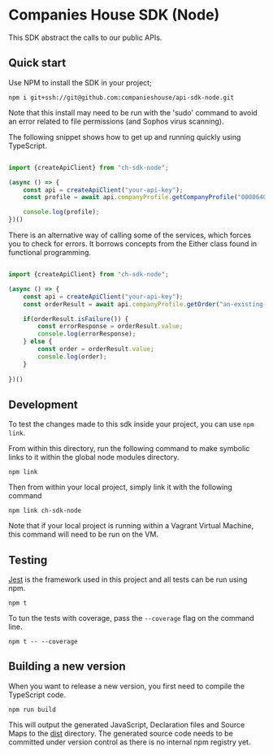 # Companies House SDK (Node)

This SDK abstract the calls to our public APIs.

## Quick start

Use NPM to install the SDK in your project;

    npm i git+ssh://git@github.com:companieshouse/api-sdk-node.git

Note that this install may need to be run with the 'sudo' command to avoid an error related to file permissions (and Sophos virus scanning).

The following snippet shows how to get up and running quickly using TypeScript.

```typescript

import {createApiClient} from "ch-sdk-node";

(async () => {
    const api = createApiClient("your-api-key");
    const profile = await api.companyProfile.getCompanyProfile("00006400");

    console.log(profile);
})()

```

There is an alternative way of calling some of the services, which forces you to check for errors. It borrows concepts from the Either class found in functional programming.
```typescript

import {createApiClient} from "ch-sdk-node";

(async () => {
    const api = createApiClient("your-api-key");
    const orderResult = await api.companyProfile.getOrder("an-existing-order-id");

    if(orderResult.isFailure()) {
        const errorResponse = orderResult.value;
        console.log(errorResponse);
    } else {
        const order = orderResult.value;
        console.log(order);
    }
    
})()

```

## Development

To test the changes made to this sdk inside your project, you can use `npm link`.

From within this directory, run the following command to make symbolic links to it within the global node modules directory. 

    npm link

Then from within your local project, simply link it with the following command

    npm link ch-sdk-node

Note that if your local project is running within a Vagrant Virtual Machine, this command will need to be run on the VM.

## Testing

[Jest](https://jestjs.io) is the framework used in this project and all tests can be run using npm.

    npm t

To tun the tests with coverage, pass the `--coverage` flag on the command line.

    npm t -- --coverage

## Building a new version

When you want to release a new version, you first need to compile the TypeScript code.

    npm run build

This will output the generated JavaScript, Declaration files and Source Maps to the [dist](./dist) directory. The generated source code needs to be committed under version control as there is no internal npm registry yet.
